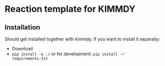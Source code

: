 # Reaction template for KIMMDY

## Installation
Should get installed together with kimmdy. If you want to install it separatly: 

* Download
* `pip install -e ./`  or for development: `pip install -r requirements.txt`





